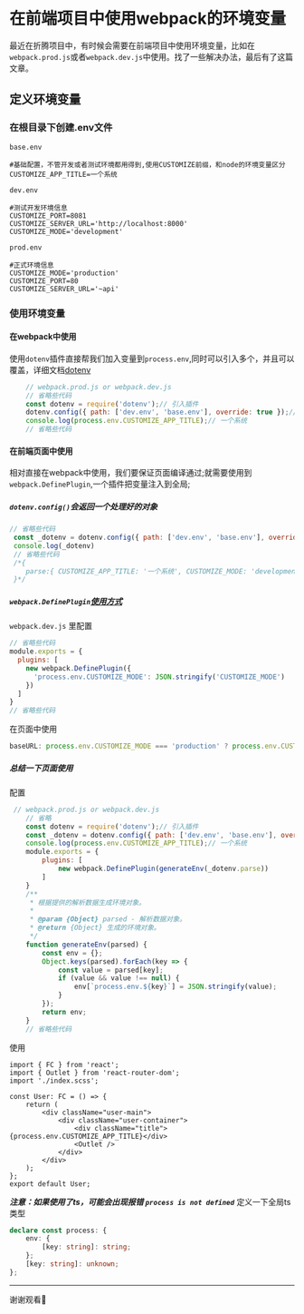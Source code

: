 # 在前端项目中使用webpack的环境变量
最近在折腾项目中，有时候会需要在前端项目中使用环境变量，比如在`webpack.prod.js`或者`webpack.dev.js`中使用。找了一些解决办法，最后有了这篇文章。
## 定义环境变量
### 在根目录下创建.env文件
`base.env`
```env
#基础配置，不管开发或者测试环境都用得到,使用CUSTOMIZE前缀，和node的环境变量区分
CUSTOMIZE_APP_TITLE=一个系统
```
`dev.env`
```env
#测试开发环境信息
CUSTOMIZE_PORT=8081
CUSTOMIZE_SERVER_URL='http://localhost:8000'
CUSTOMIZE_MODE='development'
```
`prod.env`
```env
#正式环境信息
CUSTOMIZE_MODE='production'
CUSTOMIZE_PORT=80
CUSTOMIZE_SERVER_URL='~api'
```
### 使用环境变量
#### 在webpack中使用
使用`dotenv`插件直接帮我们加入变量到`process.env`,同时可以引入多个，并且可以覆盖，详细文档[dotenv](https://github.com/motdotla/dotenv)
```js
    // webpack.prod.js or webpack.dev.js
    // 省略些代码
    const dotenv = require('dotenv');// 引入插件
    dotenv.config({ path: ['dev.env', 'base.env'], override: true });// 加载.env文件,并且覆盖,
    console.log(process.env.CUSTOMIZE_APP_TITLE);// 一个系统
    // 省略些代码
```
#### 在前端页面中使用
相对直接在webpack中使用，我们要保证页面编译通过;就需要使用到`webpack.DefinePlugin`,一个插件把变量注入到全局;
##### `dotenv.config()`会返回一个处理好的对象
```js
// 省略些代码
 const _dotenv = dotenv.config({ path: ['dev.env', 'base.env'], override: true })
 console.log(_dotenv)
 // 省略些代码
 /*{
    parse:{ CUSTOMIZE_APP_TITLE: '一个系统', CUSTOMIZE_MODE: 'development', CUSTOMIZE_PORT: '8081', CUSTOMIZE_SERVER_URL: 'http://localhost:8000' }
 }*/
```
##### `webpack.DefinePlugin`[使用方式](https://webpack.js.org/plugins/define-plugin/)
`webpack.dev.js` 里配置
```js
// 省略些代码
module.exports = {
  plugins: [
    new webpack.DefinePlugin({
      'process.env.CUSTOMIZE_MODE': JSON.stringify('CUSTOMIZE_MODE')
    })
  ]
}
// 省略些代码
```
在页面中使用
```js
baseURL: process.env.CUSTOMIZE_MODE === 'production' ? process.env.CUSTOMIZE_SERVER_URL : '/api',
```
##### 总结一下页面使用
配置
```js
 // webpack.prod.js or webpack.dev.js
    // 省略
    const dotenv = require('dotenv');// 引入插件
    const _dotenv = dotenv.config({ path: ['dev.env', 'base.env'], override: true });// 加载.env文件,并且覆盖,
    console.log(process.env.CUSTOMIZE_APP_TITLE);// 一个系统
    module.exports = {
        plugins: [
            new webpack.DefinePlugin(generateEnv(_dotenv.parse))
        ]
    }
    /**
     * 根据提供的解析数据生成环境对象。
     *
     * @param {Object} parsed - 解析数据对象。
     * @return {Object} 生成的环境对象。
     */
    function generateEnv(parsed) {
        const env = {};
        Object.keys(parsed).forEach(key => {
            const value = parsed[key];
            if (value && value !== null) {
                env[`process.env.${key}`] = JSON.stringify(value);
            }
        });
        return env;
    }
    // 省略些代码
```
使用
```tsx
import { FC } from 'react';
import { Outlet } from 'react-router-dom';
import './index.scss';

const User: FC = () => {
	return (
		<div className="user-main">
			<div className="user-container">
				<div className="title">{process.env.CUSTOMIZE_APP_TITLE}</div>
				<Outlet />
			</div>
		</div>
	);
};
export default User;
```
***注意：如果使用了ts，可能会出现报错 `process is not defined`***
定义一下全局ts类型
```ts
declare const process: {
	env: {
		[key: string]: string;
	};
	[key: string]: unknown;
};
```
---
谢谢观看🙂️